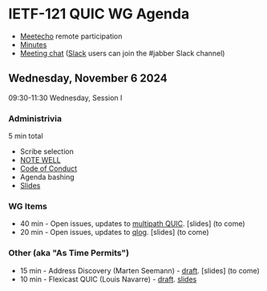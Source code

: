 # IETF-121 QUIC WG Agenda

* [Meetecho](https://meetings.conf.meetecho.com/ietf121/?group=quic) remote participation
* [Minutes](https://notes.ietf.org/notes-ietf-121-quic  )
* [Meeting chat](xmpp:quic@jabber.ietf.org?join) ([Slack](https://quicdev.slack.com/) users can join the #jabber Slack channel)

## Wednesday, November 6 2024

09:30-11:30 Wednesday, Session I

### Administrivia

5 min total

* Scribe selection
* [NOTE WELL](https://www.ietf.org/about/note-well.html)
* [Code of Conduct](https://www.rfc-editor.org/rfc/rfc7154.html)
* Agenda bashing
* [Slides](https://github.com/quicwg/wg-materials/blob/main/ietf121/chairs.pdf)

### WG Items
* 40 min - Open issues, updates to [multipath QUIC](https://datatracker.ietf.org/doc/html/draft-ietf-quic-multipath). [slides] (to come)
* 20 min - Open issues, updates to [qlog](https://datatracker.ietf.org/doc/html/draft-ietf-quic-qlog-main-schema). [slides] (to come)


### Other (aka "As Time Permits")
* 15 min - Address Discovery (Marten Seemann) - [draft](https://datatracker.ietf.org/doc/draft-seemann-quic-address-discovery/). [slides] (to come)
* 10 min - Flexicast QUIC (Louis Navarre) - [draft](https://datatracker.ietf.org/doc/draft-navarre-quic-flexicast/). [slides](https://github.com/quicwg/wg-materials/blob/main/ietf121/flexicast.pdf)

